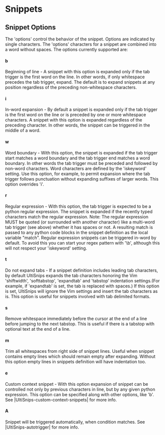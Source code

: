 # Snippets

## Snippet Options

The 'options' control the behavior of the snippet.
Options are indicated by single characters.
The 'options' characters for a snippet are combined into a word without spaces.
The options currently supported are:

#### b

Beginning of line - A snippet with this option is expanded only if the tab trigger is the first word on the line.
In other words, if only whitespace precedes the tab trigger, expand.
The default is to expand snippets at any position regardless of the preceding non-whitespace characters.

#### i

In-word expansion - By default a snippet is expanded only if the tab trigger is the first word on the line or is preceded by one or more whitespace characters.
A snippet with this option is expanded regardless of the preceding character.
In other words, the snippet can be triggered in the middle of a word.

#### w

Word boundary - With this option, the snippet is expanded if the tab trigger start matches a word boundary and the tab trigger end matches a word boundary.
In other words the tab trigger must be preceded and followed by non-word characters.
Word characters are defined by the 'iskeyword' setting.
Use this option, for example, to permit expansion where the tab trigger follows punctuation without expanding suffixes of larger words.
This option overrides 'i'.

#### r

Regular expression - With this option, the tab trigger is expected to be a python regular expression.
The snippet is expanded if the recently typed characters match the regular expression.
Note: The regular expression MUST be quoted (or surrounded with another character) like a multi-word tab trigger (see above) whether it has spaces or not.
A resulting match is passed to any python code blocks in the snippet definition as the local variable "match".
Regular expression snippets can be triggered in-word by default.
To avoid this you can start your regex pattern with '\b', although this will not respect your 'iskeyword' setting.

#### t

Do not expand tabs - If a snippet definition includes leading tab characters, by default UltiSnips expands the tab characters honoring the Vim 'shiftwidth', 'softtabstop', 'expandtab' and 'tabstop' indentation settings.(For example, if 'expandtab' is set, the tab is replaced with spaces.)
If this option is set, UltiSnips will ignore the Vim settings and insert the tab characters as is.
This option is useful for snippets involved with tab delimited formats.

#### s

Remove whitespace immediately before the cursor at the end of a line before jumping to the next tabstop.
This is useful if there is a tabstop with optional text at the end of a line.

#### m

Trim all whitespaces from right side of snippet lines.
Useful when snippet contains empty lines which should remain empty after expanding.
Without this option empty lines in snippets definition will have indentation too.

#### e

Custom context snippet - With this option expansion of snippet can be controlled not only by previous characters in line, but by any given python expression.
This option can be specified along with other options, like 'b'.
See |UltiSnips-custom-context-snippets| for more info.

#### A

Snippet will be triggered automatically, when condition matches.
See |UltiSnips-autotrigger| for more info.
